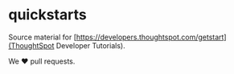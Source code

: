 # quickstarts

Source material for [https://developers.thoughtspot.com/getstart](ThoughtSpot Developer Tutorials). 

We :heart: pull requests.
